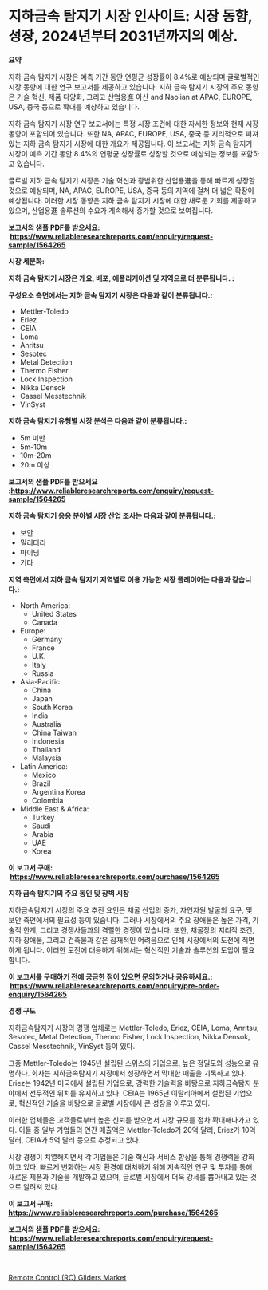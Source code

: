<p><h1>지하금속 탐지기 시장 인사이트: 시장 동향, 성장, 2024년부터 2031년까지의 예상.</h1></p><p><strong>요약</strong></p>
<p><p>지하 금속 탐지기 시장은 예측 기간 동안 연평균 성장률이 8.4%로 예상되며 글로벌적인 시장 동향에 대한 연구 보고서를 제공하고 있습니다. 지하 금속 탐지기 시장의 주요 동향은 기술 혁신, 제품 다양화, 그리고 산업용進 아산 and Naolian at APAC, EUROPE, USA, 중국 등으로 확대를 예상하고 있습니다. </p><p>지하 금속 탐지기 시장 연구 보고서에는 특정 시장 조건에 대한 자세한 정보와 현재 시장 동향이 포함되어 있습니다. 또한 NA, APAC, EUROPE, USA, 중국 등 지리적으로 퍼져 있는 지하 금속 탐지기 시장에 대한 개요가 제공됩니다. 이 보고서는 지하 금속 탐지기 시장이 예측 기간 동안 8.4%의 연평균 성장률로 성장할 것으로 예상되는 정보를 포함하고 있습니다.</p><p>글로벌 지하 금속 탐지기 시장은 기술 혁신과 광범위한 산업용進을 통해 빠르게 성장할 것으로 예상되며, NA, APAC, EUROPE, USA, 중국 등의 지역에 걸쳐 더 넓은 확장이 예상됩니다. 이러한 시장 동향은 지하 금속 탐지기 시장에 대한 새로운 기회를 제공하고 있으며, 산업용進 솔루션의 수요가 계속해서 증가할 것으로 보여집니다.</p></p>
<p><strong>보고서의 샘플 PDF를 받으세요: &nbsp;<a href="https://www.reliableresearchreports.com/enquiry/request-sample/1564265">https://www.reliableresearchreports.com/enquiry/request-sample/1564265</a></strong></p>
<p><strong>시장 세분화:</strong></p>
<p><strong> 지하 금속 탐지기 시장은 개요, 배포, 애플리케이션 및 지역으로 더 분류됩니다. :</strong></p>
<p><strong>구성요소 측면에서는 지하 금속 탐지기 시장은 다음과 같이 분류됩니다.:</strong></p>
<p><ul><li>Mettler-Toledo</li><li>Eriez</li><li>CEIA</li><li>Loma</li><li>Anritsu</li><li>Sesotec</li><li>Metal Detection</li><li>Thermo Fisher</li><li>Lock Inspection</li><li>Nikka Densok</li><li>Cassel Messtechnik</li><li>VinSyst</li></ul></p>
<p><strong> 지하 금속 탐지기 유형별 시장 분석은 다음과 같이 분류됩니다.:</strong></p>
<p><ul><li>5m 미만</li><li>5m-10m</li><li>10m-20m</li><li>20m 이상</li></ul></p>
<p><strong>보고서의 샘플 PDF를 받으세요 :<a href="https://www.reliableresearchreports.com/enquiry/request-sample/1564265">https://www.reliableresearchreports.com/enquiry/request-sample/1564265</a></strong></p>
<p><strong> 지하 금속 탐지기 응용 분야별 시장 산업 조사는 다음과 같이 분류됩니다.:</strong></p>
<p><ul><li>보안</li><li>밀리터리</li><li>마이닝</li><li>기타</li></ul></p>
<p><strong>지역 측면에서 지하 금속 탐지기 지역별로 이용 가능한 시장 플레이어는 다음과 같습니다.:</strong></p>
<p><ul>
    <li>
        North America:
        <ul>
            <li>United States</li>
            <li>Canada</li>
        </ul>
    </li>
    <li>
        Europe:
        <ul>
            <li>Germany</li>
            <li>France</li>
            <li>U.K.</li>
            <li>Italy</li>
            <li>Russia</li>
        </ul>
    </li>
    <li>
        Asia-Pacific:
        <ul>
            <li>China</li>
            <li>Japan</li>
            <li>South Korea</li>
            <li>India</li>
            <li>Australia</li>
            <li>China Taiwan</li>
            <li>Indonesia</li>
            <li>Thailand</li>
            <li>Malaysia</li>
        </ul>
    </li>
    <li>
        Latin America:
        <ul>
            <li>Mexico</li>
            <li>Brazil</li>
            <li>Argentina Korea</li>
            <li>Colombia</li>
        </ul>
    </li>
    <li>
        Middle East & Africa:
        <ul>
            <li>Turkey</li>
            <li>Saudi</li>
            <li>Arabia</li>
            <li>UAE</li>
            <li>Korea</li>
        </ul>
    </li>
    </ul></p>
<p><strong>이 보고서 구매: &nbsp;<a href="https://www.reliableresearchreports.com/purchase/1564265">https://www.reliableresearchreports.com/purchase/1564265</a></strong></p>
<p><strong>지하 금속 탐지기의 주요 동인 및 장벽 시장</strong></p>
<p><p>지하금속탐지기 시장의 주요 추진 요인은 채굴 산업의 증가, 자연자원 발굴의 요구, 및 보안 측면에서의 필요성 등이 있습니다. 그러나 시장에서의 주요 장애물은 높은 가격, 기술적 한계, 그리고 경쟁사들과의 격렬한 경쟁이 있습니다. 또한, 채굴장의 지리적 조건, 지하 장애물, 그리고 건축물과 같은 잠재적인 어려움으로 인해 시장에서의 도전에 직면하게 됩니다. 이러한 도전에 대응하기 위해서는 혁신적인 기술과 솔루션의 도입이 필요합니다.</p></p>
<p><strong>이 보고서를 구매하기 전에 궁금한 점이 있으면 문의하거나 공유하세요.: &nbsp;<a href="https://www.reliableresearchreports.com/enquiry/pre-order-enquiry/1564265">https://www.reliableresearchreports.com/enquiry/pre-order-enquiry/1564265</a></strong></p>
<p><strong>경쟁 구도</strong></p>
<p><p>지하금속탐지기 시장의 경쟁 업체로는 Mettler-Toledo, Eriez, CEIA, Loma, Anritsu, Sesotec, Metal Detection, Thermo Fisher, Lock Inspection, Nikka Densok, Cassel Messtechnik, VinSyst 등이 있다. </p><p>그중 Mettler-Toledo는 1945년 설립된 스위스의 기업으로, 높은 정밀도와 성능으로 유명하다. 회사는 지하금속탐지기 시장에서 성장하면서 막대한 매출을 기록하고 있다. Eriez는 1942년 미국에서 설립된 기업으로, 강력한 기술력을 바탕으로 지하금속탐지 분야에서 선두적인 위치를 유지하고 있다. CEIA는 1965년 이탈리아에서 설립된 기업으로, 혁신적인 기술을 바탕으로 글로벌 시장에서 큰 성장을 이루고 있다.</p><p>이러한 업체들은 고객들로부터 높은 신뢰를 받으면서 시장 규모를 점차 확대해나가고 있다. 이들 중 일부 기업들의 연간 매출액은 Mettler-Toledo가 20억 달러, Eriez가 10억 달러, CEIA가 5억 달러 등으로 추정되고 있다.</p><p>시장 경쟁이 치열해지면서 각 기업들은 기술 혁신과 서비스 향상을 통해 경쟁력을 강화하고 있다. 빠르게 변화하는 시장 환경에 대처하기 위해 지속적인 연구 및 투자를 통해 새로운 제품과 기술을 개발하고 있으며, 글로벌 시장에서 더욱 강세를 뽑아내고 있는 것으로 알려져 있다.</p></p>
<p><strong>이 보고서 구매: &nbsp; <a href="https://www.reliableresearchreports.com/purchase/1564265">https://www.reliableresearchreports.com/purchase/1564265</a></strong></p>
<p><strong>보고서의 샘플 PDF를 받으세요: &nbsp;<a href="https://www.reliableresearchreports.com/enquiry/request-sample/1564265">https://www.reliableresearchreports.com/enquiry/request-sample/1564265</a></strong><strong></strong></p>
<p>&nbsp;</p>
<p><p><a href="https://github.com/GroverBarry/Market-Research-Report-List-4/blob/main/remote-control-rc-gliders-market.md">Remote Control (RC) Gliders Market</a></p></p>